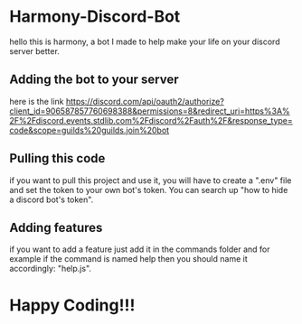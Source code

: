 # Harmony-Discord-Bot
hello this is harmony, a bot I made to help make your life on your discord server better. 

## Adding the bot to your server
here is the link https://discord.com/api/oauth2/authorize?client_id=906587857760698388&permissions=8&redirect_uri=https%3A%2F%2Fdiscord.events.stdlib.com%2Fdiscord%2Fauth%2F&response_type=code&scope=guilds%20guilds.join%20bot

## Pulling this code
if you want to pull this project and use it, you will have to create a ".env" file and set the token to your own bot's token. 
You can search up "how to hide a discord bot's token". 

## Adding features
if you want to add a feature just add it in the commands folder and for example if the command is named help then you should name it accordingly: "help.js".

# Happy Coding!!!


